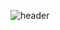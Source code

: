 ![header](https://capsule-render.vercel.app/api?type=cylinder&color=A3DCBE&height=150&section=header&text=greenLim%20&fontSize=60&animation=fadeIn&fontColor=FFFFF0&fontAlign=70&desc=임채현&descAlign=80&descAlignY=40)

